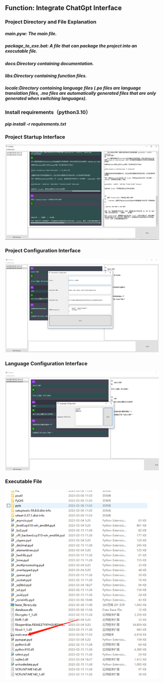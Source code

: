 ## Function: Integrate ChatGpt Interface



### Project Directory and File Explanation
##### main.pyw: The main file.
##### package_to_exe.bat: A file that can package the project into an executable file.
##### docs:Directory containing documentation.
##### libs:Directory containing function files.
##### locale:Directory containing language files (.po files are language translation files, .mo files are automatically generated files that are only generated when switching languages).

### Install requirements（python3.10）
##### pip install -r requirements.txt

### Project Startup Interface

![img.png](img.png)

### Project Configuration Interface
![img.png](img1.png)

### Language Configuration Interface
![img.png](img2.png)

### Executable File
![img.png](img3.png)